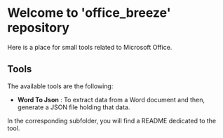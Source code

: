 # Welcome to 'office_breeze' repository
Here is a place for small tools related to Microsoft Office.

## Tools
The available tools are the following:

* **Word To Json** : To extract data from a Word document and then, generate a JSON file holding that data.

In the corresponding subfolder, you will find a README dedicated to the tool.


